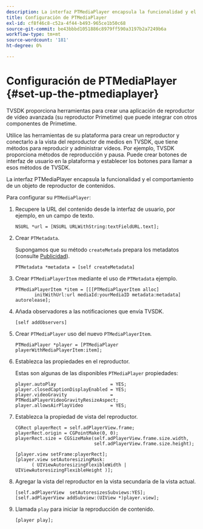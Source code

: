 ```yaml
---
description: La interfaz PTMediaPlayer encapsula la funcionalidad y el comportamiento de un objeto de reproductor de contenidos.
title: Configuración de PTMediaPlayer
exl-id: cf8f46c8-c52a-4f44-b493-965ce1b50c68
source-git-commit: be43bbbd1051886c8979ff590a3197b2a7249b6a
workflow-type: tm+mt
source-wordcount: '181'
ht-degree: 0%

---
```


# Configuración de PTMediaPlayer {#set-up-the-ptmediaplayer}

TVSDK proporciona herramientas para crear una aplicación de reproductor de vídeo avanzada (su reproductor Primetime) que puede integrar con otros componentes de Primetime.

Utilice las herramientas de su plataforma para crear un reproductor y conectarlo a la vista del reproductor de medios en TVSDK, que tiene métodos para reproducir y administrar vídeos. Por ejemplo, TVSDK proporciona métodos de reproducción y pausa. Puede crear botones de interfaz de usuario en la plataforma y establecer los botones para llamar a esos métodos de TVSDK.

La interfaz PTMediaPlayer encapsula la funcionalidad y el comportamiento de un objeto de reproductor de contenidos.

Para configurar su `PTMediaPlayer`:

1. Recupere la URL del contenido desde la interfaz de usuario, por ejemplo, en un campo de texto.

   ```
   NSURL *url = [NSURL URLWithString:textFieldURL.text];
   ```

1. Crear `PTMetadata`.

   Supongamos que su método `createMetada` prepara los metadatos (consulte [Publicidad](../ad-insertion/r-psdk-ios-1.4-advertising-requirements.md)).

   ```
   PTMetadata *metadata = [self createMetadata]
   ```

1. Crear `PTMediaPlayerItem` mediante el uso de `PTMetadata` ejemplo.

   ```
   PTMediaPlayerItem *item = [[[PTMediaPlayerItem alloc] 
          initWithUrl:url mediaId:yourMediaID metadata:metadata] autorelease];
   ```

1. Añada observadores a las notificaciones que envía TVSDK.

   ```
   [self addObservers]
   ```

1. Crear `PTMediaPlayer` uso del nuevo `PTMediaPlayerItem`.

   ```
   PTMediaPlayer *player = [PTMediaPlayer playerWithMediaPlayerItem:item];
   ```

1. Establezca las propiedades en el reproductor.

   Estas son algunas de las disponibles `PTMediaPlayer` propiedades:

   ```
   player.autoPlay                    = YES;  
   player.closedCaptionDisplayEnabled = YES; 
   player.videoGravity                = PTMediaPlayerVideoGravityResizeAspect;  
   player.allowsAirPlayVideo          = YES;
   ```

1. Establezca la propiedad de vista del reproductor.

   ```
   CGRect playerRect = self.adPlayerView.frame;  
   playerRect.origin = CGPointMake(0, 0); 
   playerRect.size = CGSizeMake(self.adPlayerView.frame.size.width,  
                                self.adPlayerView.frame.size.height); 
   
   [player.view setFrame:playerRect]; 
   [player.view setAutoresizingMask:  
         ( UIViewAutoresizingFlexibleWidth | UIViewAutoresizingFlexibleHeight )];
   ```

1. Agregar la vista del reproductor en la vista secundaria de la vista actual.

   ```
   [self.adPlayerView  setAutoresizesSubviews:YES];  
   [self.adPlayerView addSubview:(UIView *)player.view];
   ```

1. Llamada `play` para iniciar la reproducción de contenido.

   ```
   [player play];
   ```
